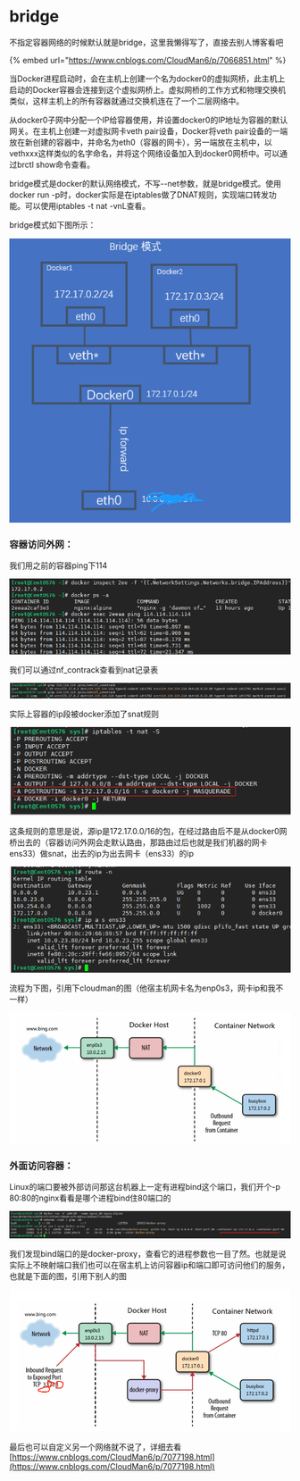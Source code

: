# bridge

不指定容器网络的时候默认就是bridge，这里我懒得写了，直接去别人博客看吧

{% embed url="https://www.cnblogs.com/CloudMan6/p/7066851.html" %}

当Docker进程启动时，会在主机上创建一个名为docker0的虚拟网桥，此主机上启动的Docker容器会连接到这个虚拟网桥上。虚拟网桥的工作方式和物理交换机类似，这样主机上的所有容器就通过交换机连在了一个二层网络中。

从docker0子网中分配一个IP给容器使用，并设置docker0的IP地址为容器的默认网关。在主机上创建一对虚拟网卡veth pair设备，Docker将veth pair设备的一端放在新创建的容器中，并命名为eth0（容器的网卡），另一端放在主机中，以vethxxx这样类似的名字命名，并将这个网络设备加入到docker0网桥中。可以通过brctl show命令查看。

bridge模式是docker的默认网络模式，不写--net参数，就是bridge模式。使用docker run -p时，docker实际是在iptables做了DNAT规则，实现端口转发功能。可以使用iptables -t nat -vnL查看。

bridge模式如下图所示：

![](../.gitbook/assets/image%20%2842%29.png)

### 容器访问外网：

我们用之前的容器ping下114

![](../.gitbook/assets/image%20%2846%29.png)

我们可以通过nf\_contrack查看到nat记录表

![](../.gitbook/assets/image%20%288%29.png)

实际上容器的ip段被docker添加了snat规则

![](../.gitbook/assets/image%20%2841%29.png)

这条规则的意思是说，源ip是172.17.0.0/16的包，在经过路由后不是从docker0网桥出去的（容器访问外网会走默认路由，那路由过后也就是我们机器的网卡ens33）做snat，出去的ip为出去网卡（ens33）的ip

![](../.gitbook/assets/image%20%2831%29.png)

流程为下图，引用下cloudman的图（他宿主机网卡名为enp0s3，网卡ip和我不一样）

![](../.gitbook/assets/image%20%2857%29.png)

### 外面访问容器：

Linux的端口要被外部访问那这台机器上一定有进程bind这个端口，我们开个-p 80:80的nginx看看是哪个进程bind住80端口的

![](../.gitbook/assets/image%20%2822%29.png)

我们发现bind端口的是docker-proxy，查看它的进程参数也一目了然。也就是说实际上不映射端口我们也可以在宿主机上访问容器ip和端口即可访问他们的服务，也就是下面的图，引用下别人的图

![](../.gitbook/assets/image%20%2840%29.png)

最后也可以自定义另一个网络就不说了，详细去看 [https://www.cnblogs.com/CloudMan6/p/7077198.html](https://www.cnblogs.com/CloudMan6/p/7077198.html)

